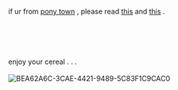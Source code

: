 if ur from <a href="https://pony.town">pony town</a> , please read <a href="https://patreon.com/potatsu">this</a> and <a href="https://r.mtdv.me/failure_">this</a> .
<br></br>
<br></br>
<br></br>
enjoy your cereal . . .
<br></br>
![BEA62A6C-3CAE-4421-9489-5C83F1C9CAC0](https://user-images.githubusercontent.com/100438635/161421619-0c496153-b32b-4048-9e2a-4bb9001ba396.jpeg)
